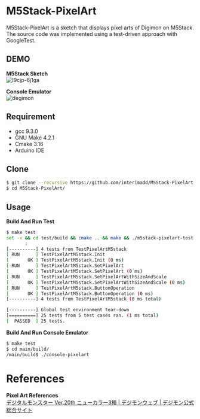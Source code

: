 # M5Stack-PixelArt

M5Stack-PixelArt is a sketch that displays pixel arts of Digimon on M5Stack.  
The source code was implemented using a test-driven approach with GoogleTest.
 
## DEMO
**M5Stack Sketch**  
![l9cjp-6j1ga](https://user-images.githubusercontent.com/14195687/112708203-175bf900-8ef4-11eb-89d4-b0fc42cc5d74.gif)

**Console Emulator**  
![degimon](https://user-images.githubusercontent.com/14195687/112707662-4ec8a680-8ef0-11eb-8fc9-325859c90ddf.gif)
 
## Requirement
 
* gcc 9.3.0
* GNU Make 4.2.1
* Cmake 3.16
* Arduino IDE
 
## Clone
```bash
$ git clone --recursive https://github.com/interimadd/M5Stack-PixelArt.git
$ cd M5Stack-PixelArt/
```

## Usage

**Build And Run Test**  
```bash
$ make test
set -x && cd test/build && cmake .. && make && ./m5stack-pixelart-test
       :
[----------] 4 tests from TestPixelArtM5stack
[ RUN      ] TestPixelArtM5stack.Init
[       OK ] TestPixelArtM5stack.Init (0 ms)
[ RUN      ] TestPixelArtM5stack.SetPixelArt
[       OK ] TestPixelArtM5stack.SetPixelArt (0 ms)
[ RUN      ] TestPixelArtM5stack.SetPixelArtWithSizeAndScale
[       OK ] TestPixelArtM5stack.SetPixelArtWithSizeAndScale (0 ms)
[ RUN      ] TestPixelArtM5stack.ButtonOperation
[       OK ] TestPixelArtM5stack.ButtonOperation (0 ms)
[----------] 4 tests from TestPixelArtM5stack (0 ms total)

[----------] Global test environment tear-down
[==========] 25 tests from 5 test cases ran. (1 ms total)
[  PASSED  ] 25 tests.
```

**Build And Run Console Emulator**  
```bash
$ make test
$ cd main/build/
/main/build$ ./console-pixelart
```
 
# References
**Pixel Art References**  
[デジタルモンスター Ver.20th ニューカラー3種 | デジモンウェブ | デジモン公式総合サイト](https://digimon.net/20th/)
